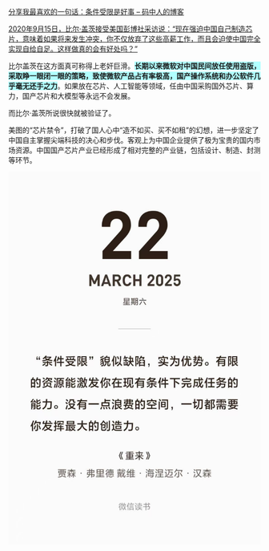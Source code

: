 [分享我最喜欢的一句话：条件受限是好事 – 码中人的博客](https://blog.mzh.ren/zh/posts/2025/03/limit-is-good/)

[2020年9月15日，比尔·盖茨接受美国彭博社采访说：“现在强迫中国自己制造芯片，意味着如果将来发生冲突，你不仅放弃了这些高薪工作，而且会迫使中国完全实现自给自足。这样做真的会有好处吗？”](https://blog.mzh.ren/zh/posts/2025/03/limit-is-good/#:~:text=2020%E5%B9%B49%E6%9C%881,%E7%9A%84%E4%BC%9A%E6%9C%89%E5%A5%BD%E5%A4%84%E5%90%97%EF%BC%9F%E2%80%9D)

比尔盖茨在这方面真可称得上老奸巨滑。**<span style="background:#b1ffff">长期以来微软对中国民间放任使用盗版，采取睁一眼闭一眼的策略，致使微软产品占有率极高，国产操作系统和办公软件几乎毫无还手之力</span>**。如果放在芯片、人工智能等领域，任由中国采购国外芯片、算力，国产芯片和大模型等永远不会发展。

而比尔·盖茨所说很快就被验证了。

美图的“芯片禁令”，打破了国人心中“造不如买、买不如租”的幻想，进一步坚定了中国自主掌握尖端科技的决心和步伐。客观上为中国企业提供了极为宝贵的国内市场资源。中国国产芯片产业已经形成了相对完整的产业链，包括设计、制造、封测等环节。


![|400](附件/Pasted%20image%2020250410134433.png)

